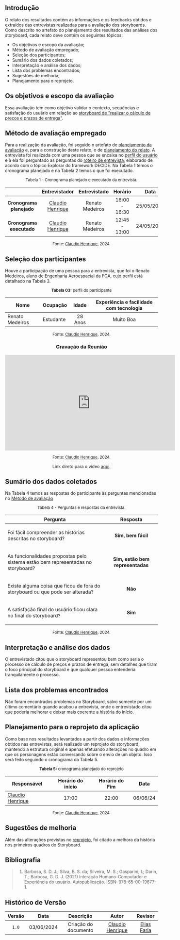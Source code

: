 ## Introdução

O relato dos resultados contém as informações e os feedbacks obtidos e extraídos das entrevistas realizadas para a avaliação dos storyboards. Como descrito no artefato do planejamento dos resultados das análises dos storyboard, cada relato deve contém os seguintes tópicos:

- Os objetivos e escopo da avaliação;
- Método de avaliação empregado;
- Seleção dos participantes;
- Sumário dos dados coletados;
- Interpretação e análise dos dados;
- Lista dos problemas encontrados;
- Sugestões de melhoria;
- Planejamento para o reprojeto.

## Os objetivos e escopo da avaliação

Essa avaliação tem como objetivo validar o contexto, sequências e satisfação do usuário em relação ao [storyboard de "realizar o cálculo de preços e prazos de entrega"](https://interacao-humano-computador.github.io/2024.1-Correios/design_avaliacao/storyboards/#calculo-de-precos-e-prazos-de-entrega).

## Método de avaliação empregado

Para a realização da avaliação, foi seguido o artefato de [planejamento da avaliação](https://interacao-humano-computador.github.io/2024.1-Correios/design_avaliacao/nivel_1/analise_dos_storyboards/planej_storyboard/) e, para a construção deste relato, o de [planejamento do relato](https://interacao-humano-computador.github.io/2024.1-Correios/design_avaliacao/nivel_1/analise_dos_storyboards/planejamento-relato-storyboard/). A entrevista foi realizada com uma pessoa que se encaixa no [perfil do usuário](https://interacao-humano-computador.github.io/2024.1-Correios/analise_de_requisitos/perfil_de_usuario/perfil_de_usuario/) e à ela foi perguntado as perguntas do [roteiro de entrevista](https://interacao-humano-computador.github.io/2024.1-Correios/design_avaliacao/nivel_1/analise_dos_storyboards/planej_storyboard/#e-explorar), elaborado de acordo com o tópico Explorar do framework DECIDE. Na Tabela 1 temos o cronograma planejado e na Tabela 2 temos o que foi executado.

<center>

<font size="2"><p style="text-align: center">Tabela 1 - Cronograma planejado e executado da entrevista.</p></font>


| | Entrevistador | Entrevistado | Horário | Data | Local | 
| :----: | :-----------: | :----------: | :-----: |:----:| :----:| 
| **Cronograma planejado** | [Claudio Henrique][ClaudioGH] | Renato Medeiros |16:00 - 16:30  | 25/05/2024  | Presencial | 
| **Cronograma executado** | [Claudio Henrique][ClaudioGH] | Renato Medeiros |12:45 - 13:00  | 24/05/2024  | Presencial | 


<font size="2"><p style="text-align: center">Fonte: [Claudio Henrique][ClaudioGH], 2024.</p></font>

</center>


## Seleção dos participantes

Houve a participação de uma pessoa para a entrevista, que foi o Renato Medeiros, aluno de Engenharia Aeroespacial da FGA, cujo perfil está detalhado na Tabela 3.

<center>

<font size="2"><p style="text-align: center">**Tabela 03:** perfil do participante</p></font>

| **Nome** |**Ocupação**|**Idade**|**Experiência e facilidade com tecnologia**|
| -- | -- | :--: | :--: |
| Renato Medeiros | Estudante | 28 Anos | Muito Boa |

<font size="2"><p style="text-align: center">Fonte: [Claudio Henrique][ClaudioGH], 2024.</p></font>

</center>

<center>

### Gravação da Reunião

<iframe width="560" height="315" src="https://www.youtube.com/embed/H90Y1LKOkFs?si=4YzbYuYXlHsJLSJR" title="YouTube video player" frameborder="0" allow="accelerometer; autoplay; clipboard-write; encrypted-media; gyroscope; picture-in-picture; web-share" referrerpolicy="strict-origin-when-cross-origin" allowfullscreen></iframe>


<font size="2"><p style="text-align: center">Fonte: [Claudio Henrique][ClaudioGH], 2024.</p></font>

<p style="text-align: center">Link direto para o vídeo <a href="https://www.youtube.com/watch?v=H90Y1LKOkFs">aqui</a>.</p>

</center>

## Sumário dos dados coletados

Na Tabela 4 temos as respostas do participante às perguntas mencionadas no [Método de avaliação](https://interacao-humano-computador.github.io/2024.1-Correios/design_avaliacao/nivel_1/analise_dos_storyboards/Relatos_StoryBoards/Relato_pre_postagem/##metodo-de-avaliacao-empregado)

<center>

<font size="2"><p style="text-align: center">Tabela 4 - Perguntas e respostas da entrevista.</p></font>

|Pergunta | Resposta |
| ------- | :------: |
| <p>Foi fácil compreender as histórias descritas no storyboard?</p> | **Sim, bem fácil**  |
| <p> As funcionalidades propostas pelo sistema estão bem representadas no storyboard?</p> | **Sim, estão bem representadas** |
| <p> Existe alguma coisa que ficou de fora do storyboard ou que pode ser alterada? </p> | **Não** |
| <p> A satisfação final do usuário ficou clara no final do storyboard? </p> | **Sim** |


<font size="2"><p style="text-align: center">Fonte: [Claudio Henrique][ClaudioGH], 2024.</p></font>

</center>


## Interpretação e análise dos dados

O entrevistado citou que o storyboard representou bem como seria o processo de cálculo de preços e prazos de entrega, sem detalhes que tiram o foco principal do storyboard e que qualquer pessoa entenderia tranquilamente o processo.


## Lista dos problemas encontrados

Não foram encontrados problemas no Storyboard, salvo somente por um último comentário quando acabou a entrevista, onde o entrevistado citou que poderia melhorar e deixar mais coerente a história do início.

## Planejamento para o reprojeto da aplicação

Como base nos resultados levantados a partir dos dados e informações obtidos nas entrevistas, será realizado um reprojeto do storyboard, mantendo a estrutura original e apenas efetuando alterações no quadro em que os personagens estão conversando sobre o envio de um objeto. Isso será feito seguindo o cronograma da Tabela 5.


<center>

<font size="2"><p style="text-align: center">**Tabela 5:** cronograma planejado do reprojeto</p></font>

| **Responsável** |**Horário do início**|**Horário do Fim**|**Data**|
| -- | :--: | :--: | :--: |
|[Claudio Henrique][ClaudioGH]| 17:00 | 22:00 | 06/06/24|


<font size="2"><p style="text-align: center">Fonte: [Claudio Henrique][ClaudioGH], 2024.</p></font>


</center>

## Sugestões de melhoria

Além das alterações previstas no [reprojeto](#planejamento-para-o-reprojeto-da-aplicacao), foi citado a melhora da história nos primeiros quadros do Storyboard.

## Bibliografia

> 1. Barbosa, S. D. J.; Silva, B. S. da; Silveira, M. S.; Gasparini, I.; Darin, T.; Barbosa, G. D. J. (2021) Interação Humano-Computador e Experiência do usuário. Autopublicação. ISBN: 978-65-00-19677-1.


## Histórico de Versão

| Versão | Data | Descrição | Autor | Revisor
|:-:|:-:|:-:|:-:|:-:|
|`1.0`| 03/06/2024 | Criação do documento| [Claudio Henrique][ClaudioGH] | [Elias Faria][EliasGH] |


[GabrielfGH]: https://github.com/MMcLovin
[GabrielbGH]: https://github.com/https://github.com/Bertolazi
[ClaudioGH]: https://github.com/claudiohsc
[EliasGH]: https://www.github.com/EliasOliver21
[PabloGH]: https://github.com/pabloheika
[RicardoGH]: https://www.github.com/avmricardo